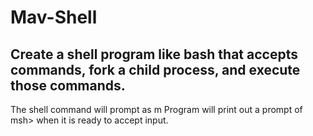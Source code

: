 # Mav-Shell
## Create a shell program like bash that accepts commands, fork a child process, and execute those commands. 
The shell command will prompt as m
Program will print out a prompt of 
msh> 
when it is ready to accept input.
